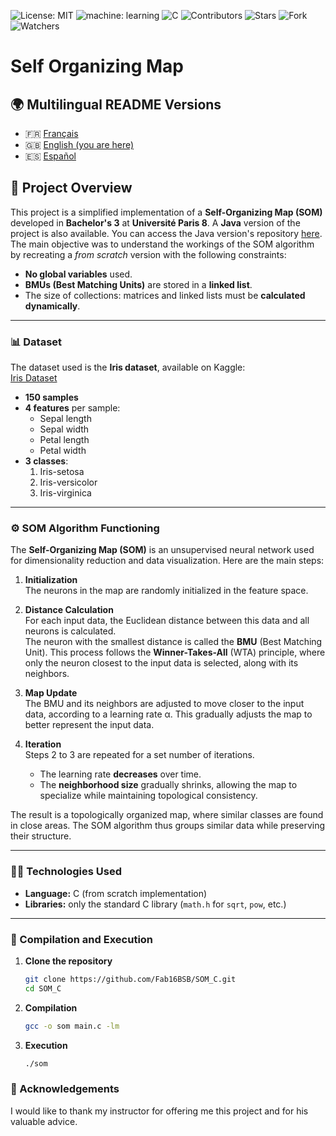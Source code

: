 ![License: MIT](https://img.shields.io/badge/Licence-MIT-green)
![machine: learning](https://img.shields.io/badge/machine-learning-blue)
![C](https://img.shields.io/badge/c-9.3.0-brightgreen)
![Contributors](https://img.shields.io/badge/contributor-1-orange)
![Stars](https://img.shields.io/github/stars/override-community/diabete-detection?color=orange)
![Fork](https://img.shields.io/github/forks/override-community/diabete-detection?color=orange)
![Watchers](https://img.shields.io/github/watchers/override-community/diabete-detection?color=orange)


<h1> Self Organizing Map </h1>

## 🌍 Multilingual README Versions

- 🇫🇷 [Français](./README.fr.md)
- 🇬🇧 [English (you are here)](#)
- 🇪🇸 [Español](./README.es.md)

## 📘 Project Overview

This project is a simplified implementation of a **Self-Organizing Map (SOM)** developed in **Bachelor's 3** at **Université Paris 8**. A **Java** version of the project is also available. You can access the Java version's repository [here](https://github.com/Fab16BSB/SOM_JAVA). The main objective was to understand the workings of the SOM algorithm by recreating a *from scratch* version with the following constraints:

- **No global variables** used.  
- **BMUs (Best Matching Units)** are stored in a **linked list**.  
- The size of collections: matrices and linked lists must be **calculated dynamically**.  

---

### 📊 Dataset

The dataset used is the **Iris dataset**, available on Kaggle:  
[Iris Dataset](https://www.kaggle.com/uciml/iris)

- **150 samples**  
- **4 features** per sample:  
  - Sepal length  
  - Sepal width  
  - Petal length  
  - Petal width  
- **3 classes**:  
  1. Iris-setosa  
  2. Iris-versicolor  
  3. Iris-virginica  

---

### ⚙️ SOM Algorithm Functioning

The **Self-Organizing Map (SOM)** is an unsupervised neural network used for dimensionality reduction and data visualization. Here are the main steps:

1. **Initialization**  
   The neurons in the map are randomly initialized in the feature space.

2. **Distance Calculation**  
   For each input data, the Euclidean distance between this data and all neurons is calculated.  
   The neuron with the smallest distance is called the **BMU** (Best Matching Unit). This process follows the **Winner-Takes-All** (WTA) principle, where only the neuron closest to the input data is selected, along with its neighbors.

3. **Map Update**  
   The BMU and its neighbors are adjusted to move closer to the input data, according to a learning rate α. This gradually adjusts the map to better represent the input data.

4. **Iteration**  
   Steps 2 to 3 are repeated for a set number of iterations.  
   - The learning rate **decreases** over time.  
   - The **neighborhood size** gradually shrinks, allowing the map to specialize while maintaining topological consistency.

The result is a topologically organized map, where similar classes are found in close areas. The SOM algorithm thus groups similar data while preserving their structure.

---

### 🧑‍💻 Technologies Used

- **Language:** C (from scratch implementation)  
- **Libraries:** only the standard C library (`math.h` for `sqrt`, `pow`, etc.)

---

### 📝 Compilation and Execution

1. **Clone the repository**

   ```bash
   git clone https://github.com/Fab16BSB/SOM_C.git
   cd SOM_C
   ````
2. **Compilation**

   ```bash
   gcc -o som main.c -lm
   ```

3. **Execution**

   ```bash
   ./som
   ````

### 🙌 Acknowledgements
I would like to thank my instructor for offering me this project and for his valuable advice.

